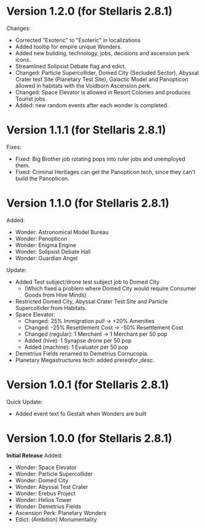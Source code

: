 # Version 1.2.0 (for Stellaris 2.8.1)
Changes:
* Corrected "Exoteric" to "Esoteric" in localizations
* Added tooltip for empire unique Wonders.
* Added new building, technology, jobs, decisions and ascension perk icons.
* Streamlined Solipsist Debate flag and edict.
* Changed: Particle Supercollider, Domed City (Secluded Sector), Abyssal Crater test Site (Planetary Test Site), Galactic Model and Panopticon allowed in habitats with the Voidborn Ascension perk.
* Changed: Space Elevator is allowed in Resort Colonies and produces Tourist jobs.
* Added: new random events after each wonder is completed.

# Version 1.1.1 (for Stellaris 2.8.1)
Fixes:
* Fixed: Big Brother job rotating pops into ruler jobs and unemployed them.
* Fixed: Criminal Heritages can get the Panopticon tech, since they can't build the Panopticon.

# Version 1.1.0 (for Stellaris 2.8.1)

Added:
* Wonder: Astronomical Model Bureau
* Wonder: Panopticon
* Wonder: Enigma Engine
* Wonder: Solipsist Debate Hall
* Wonder: Guardian Angel

Update:
* Added Test subject/drone test subject job to Domed City
  * (Which fixed a problem where Domed City would require Consumer Goods from Hive Minds)
* Restricted Domed City, Abyssal Crater Test Site and Particle Supercollider from Habitats.
* Space Elevator:
  * Changed: 25% Immigration pull -> +20% Amenities
  * Changed: -25% Resettlement Cost -> -50% Resettlement Cost
  * Changed (regular): 1 Merchant -> 1 Merchant per 50 pop
  * Added (hive): 1 Synapse drone per 50 pop
  * Added (machine): 1 Evaluator per 50 pop
* Demetrius Fields renamed to Demetrius Cornucopia.
* Planetary Megastructures tech: added prereqfor_desc.

# Version 1.0.1 (for Stellaris 2.8.1)

Quick Update:
* Added event text fo Gestalt when Wonders are built

# Version 1.0.0 (for Stellaris 2.8.1)

**Initial Release**
Added:
* Wonder: Space Elevator
* Wonder: Particle Supercollider
* Wonder: Domed City
* Wonder: Abyssal Test Crater
* Wonder: Erebus Project
* Wonder: Helios Tower
* Wonder: Demetrius Fields
* Ascension Perk: Planetary Wonders
* Edict: (Ambition) Monumentality
